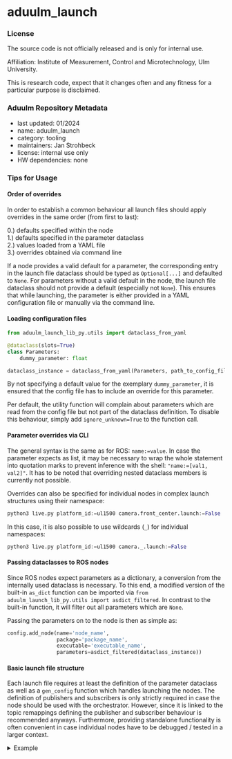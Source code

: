 # aduulm_launch

### License

The source code is not officially released and is only for internal use.

Affiliation: Institute of Measurement, Control and Microtechnology, Ulm University.

This is research code, expect that it changes often and any fitness for a particular purpose is disclaimed.

### Aduulm Repository Metadata

- last updated: 01/2024
- name: aduulm_launch
- category: tooling
- maintainers: Jan Strohbeck
- license: internal use only
- HW dependencies: none

### Tips for Usage

#### Order of overrides

In order to establish a common behaviour all launch files should apply overrides in the same order (from first to last):

0.) defaults specified within the node  
1.) defaults specified in the parameter dataclass  
2.) values loaded from a YAML file  
3.) overrides obtained via command line

If a node provides a valid default for a parameter, the corresponding entry in the 
launch file dataclass should be typed as `Optional[...]` and defaulted to `None`.
For parameters without a valid default in the node, the launch file dataclass should not 
provide a default (especially not `None`). This ensures that while launching, the parameter is either provided
in a YAML configuration file or manually via the command line.

#### Loading configuration files

```python
from aduulm_launch_lib_py.utils import dataclass_from_yaml

@dataclass(slots=True)
class Parameters:
    dummy_parameter: float

dataclass_instance = dataclass_from_yaml(Parameters, path_to_config_file)
```

By not specifying a default value for the exemplary `dummy_parameter`, it is ensured
that the config file has to include an override for this parameter.

Per default, the utility function will complain about parameters which are read from the config file but
not part of the dataclass definition. To disable this behaviour, simply add `ignore_unknown=True` to the function call.

#### Parameter overrides via CLI

The general syntax is the same as for ROS: `name:=value`. In case the parameter expects as list, it may be necessary to wrap
the whole statement into quotation marks to prevent inference with the shell:
`"name:=[val1, val2]"`.
It has to be noted that overriding nested dataclass members is currently not possible.

Overrides can also be specified for individual nodes in complex launch structures using their namespace:
```python
python3 live.py platform_id:=ul1500 camera.front_center.launch:=False
```
In this case, it is also possible to use wildcards (`_`) for individual namespaces:
```python
python3 live.py platform_id:=ul1500 camera._.launch:=False
```

#### Passing dataclasses to ROS nodes

Since ROS nodes expect parameters as a dictionary, a conversion from the internally used 
dataclass is necessary. To this end, a modified version of the built-in `as_dict` function can be imported via
```from aduulm_launch_lib_py.utils import asdict_filtered```. 
In contrast to the built-in function, it will filter out all parameters which are `None`.

Passing the parameters on to the node is then as simple as:

```python
config.add_node(name='node_name',
                package='package_name',
                executable='executable_name',
                parameters=asdict_filtered(dataclass_instance))
```

#### Basic launch file structure

Each launch file requires at least the definition of the parameter dataclass as well as a `gen_config` 
function which handles launching the nodes. The definition of publishers and subscribers is only strictly required in
case the node should be used with the orchestrator. However, since it is linked to the topic remappings
defining the publisher and subscriber behaviour is recommended anyways.
Furthermore, providing standalone functionality is often convenient in case individual nodes
have to be debugged / tested in a larger context.

<details>
  <summary> Example </summary>

```python
from dataclasses import dataclass
from pathlib import Path
from aduulm_launch_lib_py import LaunchConfig
from aduulm_launch_lib_py.utils import asdict_filtered, dataclass_from_yaml
from aduulm_launch_py import execute_with_params

@dataclass(slots=True)
class Parameters:
    # all kinds of parameters relevant for the node
    pass

@dataclass(slots=True)
class StandaloneParameters:
    # may also be derived from Parameters
    config_file_path: Path


def gen_config(config: LaunchConfig, params: Parameters):
    config.insert_overrides(params)

    node = config.add_node(
        name='dummy_node',
        package='dummy_package',
        executable='dummy_executable',
        handle_lifecycle=False,
        parameters=asdict_filtered(params)
    )

    # add publishers and subscribers of the node here (required to remap topics 
    # and for usage with the orchestrator)


def gen_config_standalone(config: LaunchConfig, params: StandaloneParameters):
    config.insert_overrides(params)
    assert params.config_file_path is not None and params.config_file_path.exists()

    node_params = dataclass_from_yaml(Parameters, params.config_file_path)

    gen_config(config, node_params)


if __name__ == "__main__":
    execute_with_params(gen_config_standalone, Parameters)
```
</details>
